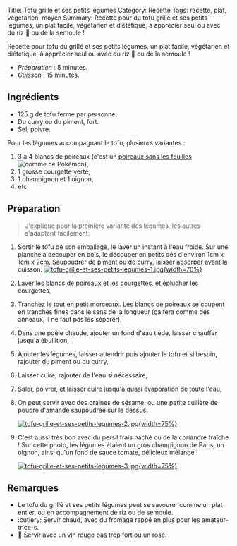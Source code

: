 Title: Tofu grillé et ses petits légumes
Category: Recette
Tags: recette, plat, végétarien, moyen
Summary: Recette pour du tofu grillé et ses petits légumes, un plat facile, végétarien et diététique, à apprécier seul ou avec du riz :rice: ou de la semoule !

Recette pour tofu du grillé et ses petits légumes, un plat facile, végétarien et diététique, à apprécier seul ou avec du riz :rice: ou de la semoule !

- *Préparation* : 5 minutes.
- *Cuisson* : 15 minutes.

## Ingrédients
- 125 g de tofu ferme par personne,
- Du curry ou du piment, fort.
- Sel, poivre.

Pour les légumes accompagnant le tofu, plusieurs variantes :

1. 3 à 4 blancs de poireaux (c'est un [poireaux sans les feuilles](https://veekun.com/dex/pokemon/farfetch%27d) <img style="display: inline; margin: 0;" title="comme ce Pokémon" src="https://cdn.bulbagarden.net/upload/a/aa/Spr_5b_083.png">),
2. 1 grosse courgette verte,
3. 1 champignon et 1 oignon,
4. etc.

## Préparation
> J'explique pour la première variante des légumes, les autres s'adaptent facilement.

1. Sortir le tofu de son emballage, le laver un instant à l'eau froide. Sur une planche à découper en bois, le découper en petits dés d'environ 1cm x 1cm x 2cm. Saupoudrer de piment ou de curry, laisser absorber avant la cuisson.
   [![tofu-grille-et-ses-petits-legumes-1.jpg]({static}images/tofu-grille-et-ses-petits-legumes-1.jpg){width=70%}]({static}images/tofu-grille-et-ses-petits-legumes-1.jpg)

2. Laver les blancs de poireaux et les courgettes, et éplucher les courgettes,
3. Tranchez le tout en petit morceaux. Les blancs de poireaux se coupent en tranches fines dans le sens de la longueur (ça fera comme des anneaux, il ne faut pas les séparer),
4. Dans une poêle chaude, ajouter un fond d'eau tiède, laisser chauffer jusqu'à ébullition,
5. Ajouter les légumes, laisser attendrir puis ajouter le tofu et si besoin, rajouter du piment ou du curry,
6. Laisser cuire, rajouter de l'eau si nécessaire,
7. Saler, poivrer, et laisser cuire jusqu'à quasi évaporation de toute l'eau,
8. On peut servir avec des graines de sésame, ou une petite cuillère de poudre d'amande saupoudrée sur le dessus.

   [![tofu-grille-et-ses-petits-legumes-2.jpg]({static}images/tofu-grille-et-ses-petits-legumes-2.jpg){width=75%}]({static}images/tofu-grille-et-ses-petits-legumes-2.jpg)

9. C'est aussi très bon avec du persil frais haché ou de la coriandre fraîche ! Sur cette photo, les légumes étaient un gros champignon de Paris, un oignon, ainsi qu'un fond de sauce tomate, délicieux mélange !

   [![tofu-grille-et-ses-petits-legumes-3.jpg]({static}images/tofu-grille-et-ses-petits-legumes-3.jpg){width=75%}]({static}images/tofu-grille-et-ses-petits-legumes-3.jpg)

## Remarques
- Le tofu du grillé et ses petits légumes peut se savourer comme un plat entier, ou en accompagnement de riz ou de semoule.
- :cutlery: Servir chaud, avec du fromage rappé en plus pour les amateur-trice-s.
- :wine_glass: Servir avec un vin rouge pas trop fort ou un rosé.